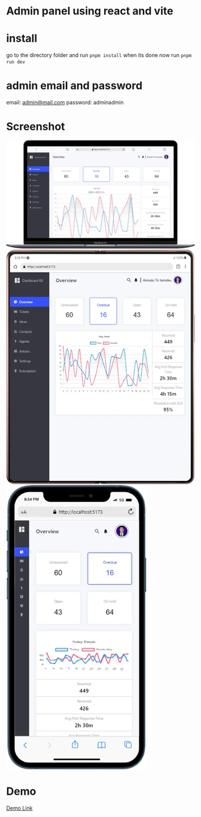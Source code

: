 # Admin panel using react and vite

# install

go to the directory folder and run `pnpm install`
when its done now run `pnpm run dev`

# admin email and password

email: admin@mail.com
password: adminadmin

# Screenshot

![admin panel screenshot](react-admin-panel-dekstop.webp)
![admin panel screenshot](react-admin-panel-tablet.webp)
![admin panel screenshot](react-admin-panel-mobile.webp)

# Demo

[Demo Link](https://garongan.github.io/admin-panel)
